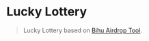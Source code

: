# Lucky Lottery

> Lucky Lottery based on [Bihu Airdrop Tool](https://github.com/bihu-id/bihu-tools).